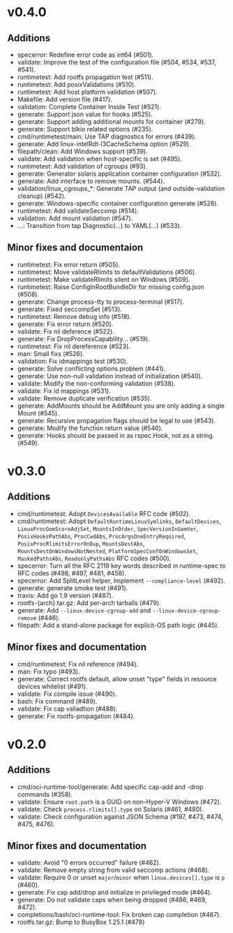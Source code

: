 # v0.4.0

## Additions

* specerror: Redefine error code as int64 (#501).
* validate: Improve the test of the configuration file (#504, #534, #537, #541).
* runtimetest: Add rootfs propagation test (#511).
* runtimetest: Add posixValidations (#510).
* runtimetest: Add host platform validation (#507).
* Makefile: Add version file (#417).
* validation: Complete Container Inside Test (#521).
* generate: Support json value for hooks (#525).
* generate: Support adding additional mounts for container (#279).
* generate: Support blkio related options (#235).
* cmd/runtimetest/main: Use TAP diagnostics for errors (#439).
* generate: Add linux-intelRdt-l3CacheSchema option (#529).
* filepath/clean: Add Windows support (#539).
* validate: Add validation when host-specific is set (#495).
* runtimetest: Add validation of cgroups (#93).
* generate: Generator solaris application container configuration (#532).
* generate: Add interface to remove mounts. (#544).
* validation/linux_cgroups_*: Generate TAP output (and outside-validation cleanup) (#542).
* generate: Windows-specific container configuration generate (#528).
* runtimetest: Add validateSeccomp (#514).
* validation: Add mount validation (#547).
* ...: Transition from tap Diagnostic(...) to YAML(...) (#533).

## Minor fixes and documentaion

* runtimetest: Fix error return (#505).
* runtimetest: Move validateRlimits to defaultValidations (#506).
* runtimetest: Make validateRlimits silent on Windows (#509).
* runtimetest: Raise ConfigInRootBundleDir for missing config.json (#508).
* generate: Change process-tty to process-terminal (#517).
* generate: Fixed seccompSet (#513).
* runtimetest: Remove debug info (#518).
* generate: Fix error return (#520).
* validate: Fix nil deference (#522).
* generate: Fix DropProcessCapability... (#519).
* runtimetest: Fix nil dereference (#523).
* man: Small fixs (#526).
* validation: Fix idmappings test (#530).
* generate: Solve conflicting options problem (#441).
* generate: Use non-null validation instead of initialization (#540).
* validate: Modify the non-conforming validation (#538).
* validate: Fix id mappings (#531).
* validate: Remove duplicate verification (#535).
* generate: AddMounts should be AddMount you are only adding a single Mount (#545).
* generate: Recursive propagation flags should be legal to use (#543).
* generate: Modify the function return value (#546).
* generate: Hooks should be passed in as rspec.Hook, not as a string. (#549).

# v0.3.0

## Additions

* cmd/runtimetest: Adopt `DevicesAvailable` RFC code (#502).
* cmd/runtimetest: Adopt `DefaultRuntimeLinuxSymlinks`, `DefaultDevices`,
    `LinuxProcOomScoreAdjSet`, `MountsInOrder`, `SpecVersionInSemVer`,
    `PosixHooksPathAbs`, `ProcCwdAbs`, `ProcArgsOneEntryRequired`,
    `PosixProcRlimitsErrorOnDup`, `MountsDestAbs`, `MountsDestOnWindowsNotNested`,
    `PlatformSpecConfOnWindowsSet`, `MaskedPathsAbs`, `ReadonlyPathsAbs`
    RFC codes (#500).
* specerror: Turn all the RFC 2119 key words described in runtime-spec
    to RFC codes (#498, #497, #481, #458).
* specerror:  Add SplitLevel helper, Implement `--compliance-level` (#492).
* generate: generate smoke test (#491).
* travis: Add go 1.9 version (#487).
* rootfs-{arch}.tar.gz: Add per-arch tarballs (#479).
* generate: Add `--linux-device-cgroup-add` and
    `--linux-device-cgroup-remove` (#446).
* filepath: Add a stand-alone package for explicit-OS path logic (#445).

## Minor fixes and documentation

* cmd/runtimetest: Fix nil reference (#494).
* man: Fix typo (#493).
* generate: Correct rootfs default, allow unset "type" fields
    in resource devices whitelist (#491).
* validate: Fix compile issue (#490).
* bash: Fix command (#489).
* validate: Fix cap valiadtion (#488).
* generate: Fix rootfs-propagation (#484).

# v0.2.0

## Additions

* cmd/oci-runtime-tool/generate: Add specific cap-add and -drop
    commands (#358).
* validate: Ensure `root.path` is a GUID on non-Hyper-V Windows
    (#472).
* validate: Check `process.rlimits[].type` on Solaris (#461, #480).
* validate: Check configuration against JSON Schema (#197, #473, #474,
    #475, #476).

## Minor fixes and documentation

* validate: Avoid "0 errors occurred" failure (#462).
* validate: Remove empty string from valid seccomp actions (#468).
* validate: Require 0 or unset `major`/`minor` when
    `linux.devices[].type` is `p` (#460).
* generate: Fix cap add/drop and initialize in privileged mode (#464).
* generate: Do not validate caps when being dropped (#466, #469,
    #472).
* completions/bash/oci-runtime-tool: Fix broken cap completion (#467).
* rootfs.tar.gz: Bump to BusyBox 1.25.1 (#478)
